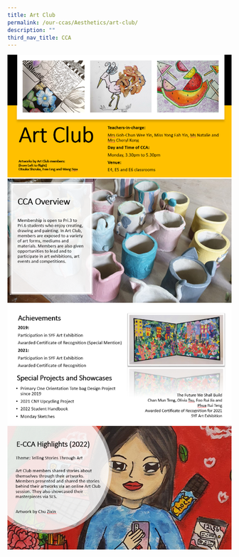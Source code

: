 ```yaml
---
title: Art Club
permalink: /our-ccas/Aesthetics/art-club/
description: ""
third_nav_title: CCA
---
```



![](/images/Art%20club%201.png)
![](/images/Art%20club%202.png)
![](/images/art%20club%203.png)
![](/images/Art%20club%204.png)